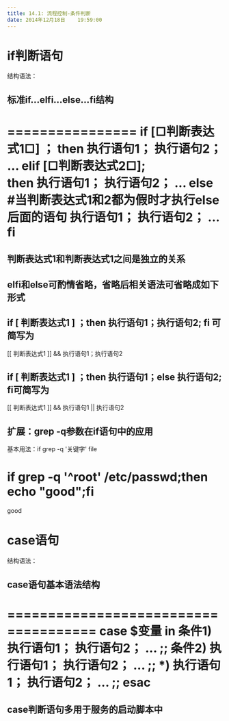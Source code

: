 ```yaml
---
title: 14.1: 流程控制-条件判断
date: 2014年12月18日	 19:59:00
---
```

 
if判断语句
====================================
结构语法：
## 标准if...elfi...else...fi结构
================
if [□判断表达式1□] ；
then 
执行语句1；
执行语句2；
...
elif [□判断表达式2□];   
then
执行语句1；
执行语句2；
... 
else                                       
#当判断表达式1和2都为假时才执行else后面的语句
执行语句1；
执行语句2；
... 
fi
================
## 判断表达式1和判断表达式1之间是独立的关系
 
## elfi和else可酌情省略，省略后相关语法可省略成如下形式
## if [ 判断表达式1 ] ；then 执行语句1；执行语句2; fi 可简写为
[[ 判断表达式1 ]] && 执行语句1；执行语句2
 
## if [ 判断表达式1 ] ；then 执行语句1；else 执行语句2; fi可简写为
[[ 判断表达式1 ]] && 执行语句1 || 执行语句2
 
## 扩展：grep -q参数在if语句中的应用
基本用法：if grep -q '关键字' file
# if grep -q '^root' /etc/passwd;then echo "good";fi
good 
 
case语句
=======================================
结构语法：
## case语句基本语法结构
=====================================
case $变量 in
条件1)
执行语句1；
执行语句2；
... 
;;
条件2)
执行语句1；
执行语句2；
... 
;;
*)
执行语句1；
执行语句2；
... 
;;
esac
=====================================
## case判断语句多用于服务的启动脚本中
